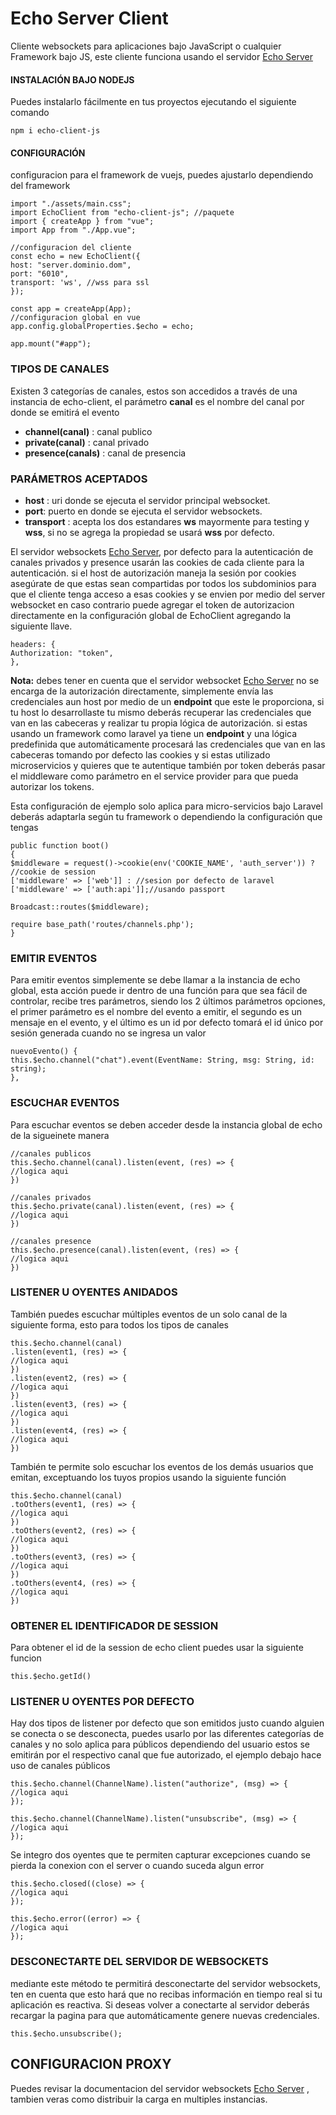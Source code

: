 # Echo Server Client
Cliente websockets para aplicaciones bajo JavaScript o cualquier Framework bajo JS, este cliente funciona usando el servidor [Echo Server](https://gitlab.com/elyerr/echo-server)

#### INSTALACIÓN BAJO NODEJS
Puedes instalarlo fácilmente en tus proyectos ejecutando el siguiente comando
```
npm i echo-client-js
```
#### CONFIGURACIÓN
configuracion para el framework de vuejs, puedes ajustarlo dependiendo del framework
```
import "./assets/main.css";
import EchoClient from "echo-client-js"; //paquete
import { createApp } from "vue";
import App from "./App.vue";

//configuracion del cliente
const echo = new EchoClient({
host: "server.dominio.dom",
port: "6010",
transport: 'ws', //wss para ssl
});

const app = createApp(App);
//configuracion global en vue 
app.config.globalProperties.$echo = echo;

app.mount("#app");

```

### TIPOS DE CANALES
Existen 3 categorías de canales, estos son accedidos a través de una instancia de echo-client, el parámetro **canal** es el nombre del canal por donde se emitirá el evento
- **channel(canal)** : canal publico
- **private(canal)** : canal privado
- **presence(canals)** : canal de presencia

### PARÁMETROS ACEPTADOS
- **host** : uri donde se ejecuta el servidor principal websocket.
- **port**: puerto en donde se ejecuta el servidor websockets.
- **transport** : acepta los dos estandares **ws** mayormente para testing y **wss**, si no se agrega la propiedad se usará **wss** por defecto. 

El servidor websockets [Echo Server](https://gitlab.com/elyerr/echo-server), por defecto para la autenticación de canales privados y presence usarán las cookies de cada cliente para la autenticación. si el host de autorización maneja la sesión por cookies asegúrate de que estas sean compartidas por todos los subdominios para que el cliente tenga acceso a esas cookies y se envien por medio del server websocket en caso contrario puede agregar el token de autorizacion directamente en la configuración global de EchoClient agregando la siguiente llave. 

```
headers: {
Authorization: "token",
},

```
**Nota:** debes tener en cuenta que el servidor websocket [Echo Server](https://gitlab.com/elyerr/echo-server) no se encarga de la autorización directamente, simplemente envía las credenciales aun host por medio de un **endpoint** que este le proporciona, si tu host lo desarrollaste tu mismo deberás recuperar las credenciales que van en las cabeceras y realizar tu propia lógica de autorización. si estas usando un framework como laravel ya tiene un **endpoint** y una lógica predefinida que automáticamente procesará las credenciales que van en las cabeceras tomando por defecto las cookies y si estas utilizado microservicios y quieres que te autentique también por token deberás pasar el middleware como parámetro en el service provider para que pueda autorizar los tokens.

Esta configuración de ejemplo solo aplica para micro-servicios bajo Laravel deberás adaptarla según tu framework o dependiendo la configuración que tengas

```
public function boot()
{
$middleware = request()->cookie(env('COOKIE_NAME', 'auth_server')) ? //cookie de session
['middleware' => ['web']] : //sesion por defecto de laravel
['middleware' => ['auth:api']];//usando passport

Broadcast::routes($middleware);

require base_path('routes/channels.php');
}

``` 

### EMITIR EVENTOS
Para emitir eventos simplemente se debe llamar a la instancia de echo global, esta acción puede ir dentro de una función para que sea fácil de controlar, recibe tres parámetros, siendo los 2 últimos parámetros opciones, el primer parámetro es el nombre del evento a emitir, el segundo es un mensaje en el evento, y el último es un id por defecto tomará el id único por sesión generada cuando no se ingresa un valor
```
nuevoEvento() {
this.$echo.channel("chat").event(EventName: String, msg: String, id: string);
},
```

### ESCUCHAR EVENTOS
Para escuchar eventos se deben acceder desde la instancia global de echo de la sigueinete manera

```
//canales publicos
this.$echo.channel(canal).listen(event, (res) => {
//logica aqui
})

//canales privados
this.$echo.private(canal).listen(event, (res) => {
//logica aqui
})

//canales presence
this.$echo.presence(canal).listen(event, (res) => {
//logica aqui
})

```
### LISTENER U OYENTES ANIDADOS
También puedes escuchar múltiples eventos de un solo canal de la siguiente forma, esto para todos los tipos de canales

``` 
this.$echo.channel(canal)
.listen(event1, (res) => {
//logica aqui
})
.listen(event2, (res) => {
//logica aqui
})
.listen(event3, (res) => {
//logica aqui
})
.listen(event4, (res) => {
//logica aqui
})

``` 
También te permite solo escuchar los eventos de los demás usuarios que emitan, exceptuando los tuyos propios usando la siguiente función

``` 
this.$echo.channel(canal)
.toOthers(event1, (res) => {
//logica aqui
})
.toOthers(event2, (res) => {
//logica aqui
})
.toOthers(event3, (res) => {
//logica aqui
})
.toOthers(event4, (res) => {
//logica aqui
})

``` 
### OBTENER EL IDENTIFICADOR DE SESSION
Para obtener el id de la session de echo client puedes usar la siguiente funcion
```
this.$echo.getId()
```

### LISTENER U OYENTES POR DEFECTO
Hay dos tipos de listener por defecto que son emitidos justo cuando alguien se conecta o se desconecta, puedes usarlo por las diferentes categorías de canales y no solo aplica para públicos dependiendo del usuario estos se emitirán por el respectivo canal que fue autorizado, el ejemplo debajo hace uso de canales públicos
```
this.$echo.channel(ChannelName).listen("authorize", (msg) => {
//logica aqui
});

this.$echo.channel(ChannelName).listen("unsubscribe", (msg) => {
//logica aqui
});

```

Se integro dos oyentes que te permiten capturar excepciones cuando se pierda la conexion con el server o cuando suceda algun error
```
this.$echo.closed((close) => {
//logica aqui
});

this.$echo.error((error) => {
//logica aqui
});

```

### DESCONECTARTE DEL SERVIDOR DE WEBSOCKETS
mediante este método te permitirá desconectarte del servidor websockets, ten en cuenta que esto hará que no recibas información en tiempo real si tu aplicación es reactiva. Si deseas volver a conectarte al servidor deberás recargar la pagina para que automáticamente genere nuevas credenciales.
```
this.$echo.unsubscribe();

```

## CONFIGURACION PROXY
Puedes revisar la documentacion del servidor websockets [Echo Server](https://gitlab.com/elyerr/echo-server/-/blob/main/README.md?ref_type=heads#user-content-multi-instancias) , tambien veras como distribuir la carga en multiples instancias.